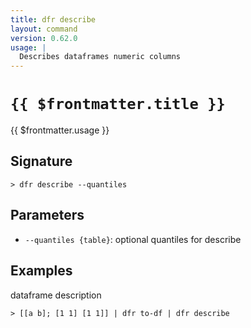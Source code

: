 ```yaml
---
title: dfr describe
layout: command
version: 0.62.0
usage: |
  Describes dataframes numeric columns
---
```


# `{{ $frontmatter.title }}`

<div style='white-space: pre-wrap;'>{{ $frontmatter.usage }}</div>

## Signature

```> dfr describe --quantiles```

## Parameters

 -  `--quantiles {table}`: optional quantiles for describe

## Examples

dataframe description
```shell
> [[a b]; [1 1] [1 1]] | dfr to-df | dfr describe
```
